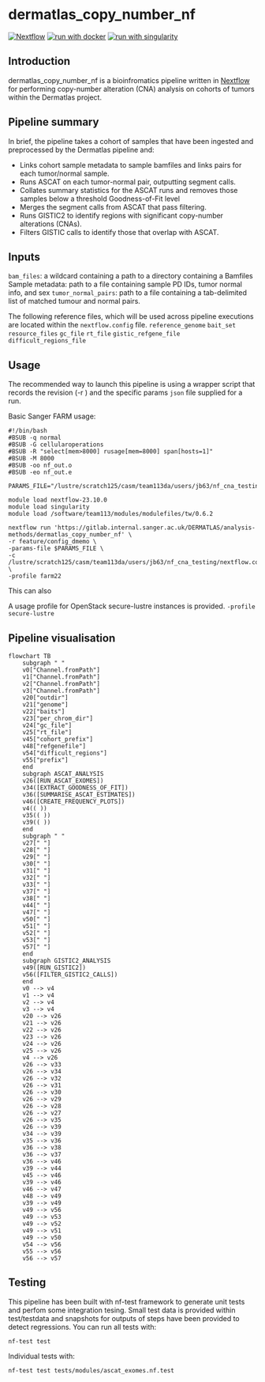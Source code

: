 # dermatlas_copy_number_nf

[![Nextflow](https://img.shields.io/badge/nextflow%20DSL2-%E2%89%A522.04.5-23aa62.svg?labelColor=000000)](https://www.nextflow.io/)
[![run with docker](https://img.shields.io/badge/run%20with-docker-0db7ed?labelColor=000000&logo=docker)](https://www.docker.com/)
[![run with singularity](https://img.shields.io/badge/run%20with-singularity-1d355c.svg?labelColor=000000)](https://sylabs.io/docs/)

## Introduction

dermatlas_copy_number_nf is a bioinfromatics pipeline written in [Nextflow](http://www.nextflow.io) for performing copy-number alteration (CNA) analysis on cohorts of tumors within the Dermatlas project. 

## Pipeline summary

In brief, the pipeline takes a cohort of samples that have been ingested and preprocessed by the Dermatlas pipeline and:
- Links cohort sample metadata to sample bamfiles and links pairs for each tumor/normal sample.
- Runs ASCAT on each tumor-normal pair, outputting segment calls. 
- Collates summary statistics for the ASCAT runs and removes those samples below a threshold Goodness-of-Fit level 
- Merges the segment calls from ASCAT that pass filtering.
- Runs GISTIC2 to identify regions with significant copy-number alterations (CNAs).
- Filters GISTIC calls to identify those that overlap with ASCAT.

## Inputs 

`bam_files`: a wildcard containing a path to a directory containing a Bamfiles
Sample metadata: path to a file containing sample PD IDs, tumor normal info, and sex
`tumor_normal_pairs`: path to a file containing a tab-delimited list of matched tumour and normal pairs.

The following reference files, which will be used across pipeline executions are located within the `nextflow.config` file.
`reference_genome`
`bait_set`
`resource_files`
`gc_file`
`rt_file`
`gistic_refgene_file`
`difficult_regions_file`

## Usage 
The recommended way to launch this pipeline is using a wrapper script that records the revision (-r ) and the specific params `json` file supplied for a run. 

Basic Sanger FARM usage:
```
#!/bin/bash
#BSUB -q normal
#BSUB -G cellularoperations
#BSUB -R "select[mem>8000] rusage[mem=8000] span[hosts=1]"
#BSUB -M 8000
#BSUB -oo nf_out.o
#BSUB -eo nf_out.e

PARAMS_FILE="/lustre/scratch125/casm/team113da/users/jb63/nf_cna_testing/params.json"

module load nextflow-23.10.0
module load singularity
module load /software/team113/modules/modulefiles/tw/0.6.2

nextflow run 'https://gitlab.internal.sanger.ac.uk/DERMATLAS/analysis-methods/dermatlas_copy_number_nf' \
-r feature/config_dmemo \
-params-file $PARAMS_FILE \
-c /lustre/scratch125/casm/team113da/users/jb63/nf_cna_testing/nextflow.config \
-profile farm22 
```
This can also 

A usage profile for OpenStack secure-lustre instances is provided. 
`-profile secure-lustre`


## Pipeline visualisation 

```mermaid
flowchart TB
    subgraph " "
    v0["Channel.fromPath"]
    v1["Channel.fromPath"]
    v2["Channel.fromPath"]
    v3["Channel.fromPath"]
    v20["outdir"]
    v21["genome"]
    v22["baits"]
    v23["per_chrom_dir"]
    v24["gc_file"]
    v25["rt_file"]
    v45["cohort_prefix"]
    v48["refgenefile"]
    v54["difficult_regions"]
    v55["prefix"]
    end
    subgraph ASCAT_ANALYSIS
    v26([RUN_ASCAT_EXOMES])
    v34([EXTRACT_GOODNESS_OF_FIT])
    v36([SUMMARISE_ASCAT_ESTIMATES])
    v46([CREATE_FREQUENCY_PLOTS])
    v4(( ))
    v35(( ))
    v39(( ))
    end
    subgraph " "
    v27[" "]
    v28[" "]
    v29[" "]
    v30[" "]
    v31[" "]
    v32[" "]
    v33[" "]
    v37[" "]
    v38[" "]
    v44[" "]
    v47[" "]
    v50[" "]
    v51[" "]
    v52[" "]
    v53[" "]
    v57[" "]
    end
    subgraph GISTIC2_ANALYSIS
    v49([RUN_GISTIC2])
    v56([FILTER_GISTIC2_CALLS])
    end
    v0 --> v4
    v1 --> v4
    v2 --> v4
    v3 --> v4
    v20 --> v26
    v21 --> v26
    v22 --> v26
    v23 --> v26
    v24 --> v26
    v25 --> v26
    v4 --> v26
    v26 --> v33
    v26 --> v34
    v26 --> v32
    v26 --> v31
    v26 --> v30
    v26 --> v29
    v26 --> v28
    v26 --> v27
    v26 --> v35
    v26 --> v39
    v34 --> v39
    v35 --> v36
    v36 --> v38
    v36 --> v37
    v36 --> v46
    v39 --> v44
    v45 --> v46
    v39 --> v46
    v46 --> v47
    v48 --> v49
    v39 --> v49
    v49 --> v56
    v49 --> v53
    v49 --> v52
    v49 --> v51
    v49 --> v50
    v54 --> v56
    v55 --> v56
    v56 --> v57
```

## Testing

This pipeline has been built with nf-test framework to generate unit tests and perfom some integration tesing. Small test data is provided within test/testdata and snapshots for outputs of steps have been provided to detect regressions. You can run all tests with:

```
nf-test test 
```
Individual tests with:
```
nf-test test tests/modules/ascat_exomes.nf.test
```